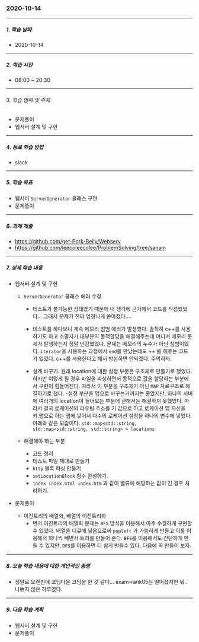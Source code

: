 ### 2020-10-14

-----
##### 1. 학습 날짜
- 2020-10-14

-----
##### 2. 학습 시간
- 08:00 ~ 20:30

-----
###### 3. 학습 범위 및 주제
- 문제풀이
- 웹서버 설계 및 구현

-----
##### 4. 동료 학습 방법
- slack

-----
##### 5. 학습 목표
- 웹서버 `ServerGenerator` 클래스 구현
- 문제풀이

-----
##### 6. 과제 제출
- https://github.com/get-Pork-Belly/Webserv
- https://github.com/leecoleecolee/ProblemSolving/tree/sanam

-----
##### 7. 상세 학습 내용
- 웹서버 설계 및 구현
    - `ServerGenerator` 클래스 에러 수정
        - 테스트가 불가능한 상태였기 때문에 내 생각에 근거해서 코드를 작성했었다... 그래서 문제가 진짜 엄청나게 쏟아졌다....
        - 테스트를 하다보니 계속 메모리 침범 에러가 발생했다. 솔직히 c++를 사용하기도 하고 소멸자가 대부분의 동적할당을 해결해주는데 어디서 메모리 문제가 발생하는지 정말 난감했었다. 문제는 메모리의 누수가 아닌 침범이었다. `iterator`을 사용하는 과정에서 `end`를 만났는데도 ++ 를 해주는 코드가 있었다. c++를 사용한다고 해서 방심하면 안되겠다. 주의하자.

        - 설계 바꾸기. 원래 location에 대한 설정 부분은 구조체로 만들기로 했었다. 하지만 이렇게 될 경우 파일을 파싱하면서 동적으로 값을 할당하는 부분에서 구현이 힘들어진다. 따라서 이 부분을 구조체가 아닌 `MAP` 자료구조로 해결하기로 했다. 
        -설정 부분을 맵으로 바꾸는거까지는 좋았지만, 하나의 서버에 여러개의 location이 들어오는 부분에 관해서는 해결하지 못했었다. 따라서 결국 로케이션의 라우팅 주소를 키 값으로 하고 로케이션 맵 자신을 키.맵으로 하는 맵에 넣어서 다수의 로케이션 설정을 하나의 변수에 넣었다. 아래와 같은 모습이다.
        `std::map<std::string, std::map<std::string, std::string> > locations`
        
   - 해결해야 하는 부분
       - 코드 정리
       - 테스트 파일 제대로 만들기
       - `http` 블록 파싱 만들기
       - `setLocationBlock` 함수 완성하기.
       - `index index.html index.htm` 과 같이 밸류에 해당하는 값이 긴 경우 처리하기.
    
- 문제풀이
    - 이진트리의 배열화, 배열의 이진트리화
        - 먼저 이진트리의 배열화 문제는 `BFS` 방식을 이용해서 아주 수월하게 구현할 수 있었다. 배열을 디큐에 넣음으로써 `popleft` 가 가능하게 만들고 이를 이용해서 하나씩 빼면서 트리를 만들어 준다. `BFS`를 이용해서도 간단하게 만들 수 있지만, `DFS`를 이용하면 더 쉽게 만들수 있다. 다음에 꼭 만들어 보자.

-----
##### 8. 오늘 학습 내용에 대한 개인적인 총평
- 정말로 오랜만에 코딩다운 코딩을 한 것 같다... exam-rank05는 떨어졌지만 뭐.. 나쁘지 않은 하루였다.

-----

##### 9. 다음 학습 계획

- 웹서버 설계 및 구현
- 문제풀이
